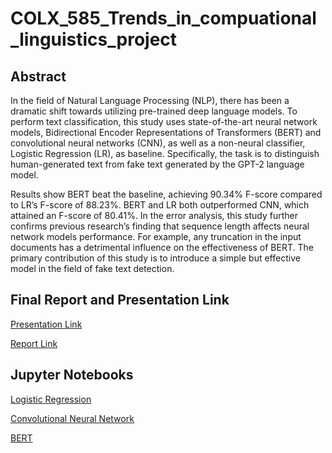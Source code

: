 # COLX_585_Trends_in_compuational_linguistics_project


## Abstract

In the field of Natural Language Processing (NLP), there has been a
dramatic shift towards utilizing pre-trained deep language models. To
perform text classification, this study uses state-of-the-art neural
network models, Bidirectional Encoder Representations of
Transformers (BERT) and convolutional neural networks (CNN), as well
as a non-neural classifier, Logistic Regression (LR), as baseline.
Specifically, the task is to distinguish human-generated text from fake
text generated by the GPT-2 language model.

Results show BERT beat the baseline, achieving 90.34% F-score
compared to LR’s F-score of 88.23%. BERT and LR both outperformed
CNN, which attained an F-score of 80.41%. In the error analysis, this
study further confirms previous research’s finding that sequence length
affects neural network models performance. For example, any
truncation in the input documents has a detrimental influence on the
effectiveness of BERT. The primary contribution of this study is to
introduce a simple but effective model in the field of fake text detection.

## Final Report and Presentation Link 
[Presentation Link](https://github.com/MistryWoman/Classifying-human-text-from-GPT2-generated-text/blob/master/Milestone4/COLX_585_group3_presentation.pptx)



[Report Link](https://github.com/MistryWoman/Classifying-human-text-from-GPT2-generated-text/blob/master/Milestone4/Milestone_4_report.pdf)


## Jupyter Notebooks

[Logistic Regression](https://github.com/MistryWoman/Classifying-human-text-from-GPT2-generated-text/blob/master/Milestone4/Logistic.ipynb)

[Convolutional Neural Network](https://github.com/MistryWoman/Classifying-human-text-from-GPT2-generated-text/blob/master/Milestone4/Best_CNN_100k.ipynb)

[BERT](https://github.com/MistryWoman/Classifying-human-text-from-GPT2-generated-text/blob/master/Milestone4/BERT_cls.ipynb)

